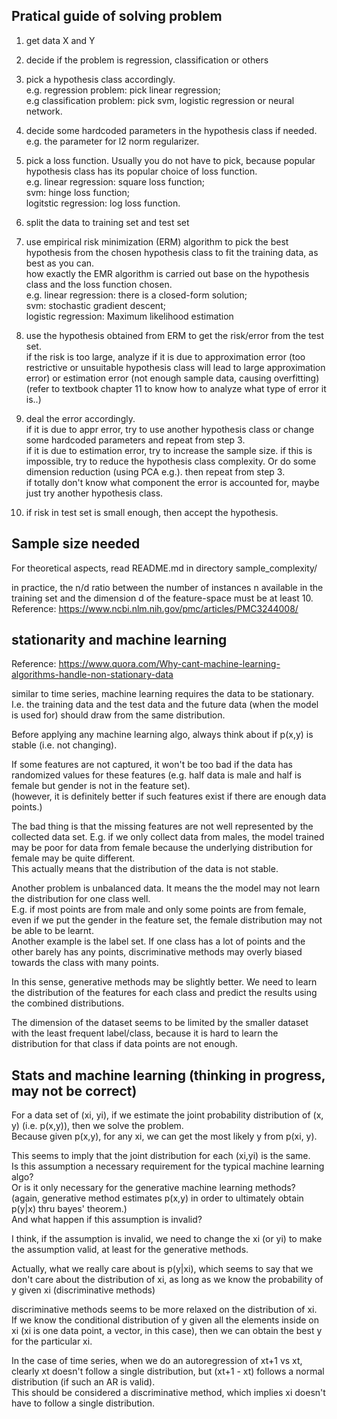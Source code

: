 Pratical guide of solving problem
------------------------------

1. get data X and Y

2. decide if the problem is regression, classification or others

3. pick a hypothesis class accordingly.  
	e.g. regression problem: pick linear regression;  
	e.g classification problem: pick svm, logistic regression or neural network.

4. decide some hardcoded parameters in the hypothesis class if needed.  
	e.g. the parameter for l2 norm regularizer.

5. pick a loss function. 
Usually you do not have to pick, because popular hypothesis class has its popular choice of loss function.  
	e.g. linear regression: square loss function;  
		svm: hinge loss function;  
		logitstic regression: log loss function.

6. split the data to training set and test set

7. use empirical risk minimization (ERM) algorithm to pick the best hypothesis 
	from the chosen hypothesis class to fit the training data, as best as you can.  
	how exactly the EMR algorithm is carried out base on the hypothesis class and the loss function chosen.  
	e.g. linear regression: there is a closed-form solution;  
		svm: stochastic gradient descent;  
		logistic regression:  Maximum likelihood estimation

8. use the hypothesis obtained from ERM to get the risk/error from the test set.  
	if the risk is too large, analyze if it is due to 
		approximation error (too restrictive or unsuitable hypothesis class will lead to large approximation error) 
		or estimation error (not enough sample data, causing overfitting)  
	(refer to textbook chapter 11 to know how to analyze what type of error it is..)

9. deal the error accordingly.  
	if it is due to appr error, try to use another hypothesis class or change some hardcoded parameters and repeat from step 3.  
	if it is due to estimation error, try to increase the sample size. if this is impossible, try to reduce the hypothesis class complexity. Or do some dimension reduction (using PCA e.g.). then repeat from step 3.  
	if totally don't know what component the error is accounted for, maybe just try another hypothesis class.

10. if risk in test set is small enough, then accept the hypothesis.


Sample size needed
------------------

For theoretical aspects, read README.md in directory sample_complexity/

in practice, the n/d ratio 
between the number of instances n available in the training set
and the dimension d of the feature-space 
must be at least 10.  
Reference: https://www.ncbi.nlm.nih.gov/pmc/articles/PMC3244008/  

stationarity and machine learning
-----------------------------------------

Reference: https://www.quora.com/Why-cant-machine-learning-algorithms-handle-non-stationary-data

similar to time series, machine learning requires the data to be stationary.
I.e. the training data and the test data and the future data (when the model is used for) should draw from the same distribution.

Before applying any machine learning algo, always think about if p(x,y) is stable (i.e. not changing).

If some features are not captured, it won't be too bad if the data has randomized values for these features (e.g. half data is male and half is female but gender is not in the feature set).  
(however, it is definitely better if such features exist if there are enough data points.)

The bad thing is that the missing features are not well represented by the collected data set.
E.g. if we only collect data from males, the model trained may be poor for data from female because the underlying distribution for female may be quite different.  
This actually means that the distribution of the data is not stable.

Another problem is unbalanced data.
It means the the model may not learn the distribution for one class well.  
E.g. if most points are from male and only some points are from female,
even if we put the gender in the feature set, the female distribution may not be able to be learnt.  
Another example is the label set.
If one class has a lot of points and the other barely has any points,
discriminative methods may overly biased towards the class with many points.

In this sense, generative methods may be slightly better.
We need to learn the distribution of the features for each class
and predict the results using the combined distributions.

The dimension of the dataset seems to be limited by the smaller dataset with the least frequent label/class,
because it is hard to learn the distribution for that class if data points are not enough.


Stats and machine learning (thinking in progress, may not be correct)
---------------------------------------

For a data set of (xi, yi),
if we estimate the joint probability distribution of (x, y) (i.e. p(x,y)),
then we solve the problem.  
Because given p(x,y), for any xi, we can get the most likely y from p(xi, y).

This seems to imply that the joint distribution for each (xi,yi) is the same.  
Is this assumption a necessary requirement for the typical machine learning algo?  
Or is it only necessary for the generative machine learning methods?    
(again, generative method estimates p(x,y) in order to ultimately obtain p(y|x) thru bayes' theorem.)  
And what happen if this assumption is invalid?


I think, if the assumption is invalid, we need to change the xi (or yi) to make the assumption valid,
at least for the generative methods.  


Actually, what we really care about is p(y|xi),
which seems to say that we don't care about the distribution of xi,
as long as we know the probability of y given xi (discriminative methods)

discriminative methods seems to be more relaxed on the distribution of xi.  
If we know the conditional distribution of y given all the elements inside on xi (xi is one data point, a vector, in this case),
then we can obtain the best y for the particular xi.

In the case of time series, when we do an autoregression of xt+1 vs xt,
clearly xt doesn't follow a single distribution, 
but (xt+1 - xt) follows a normal distribution (if such an AR is valid).  
This should be considered a discriminative method,
which implies xi doesn't have to follow a single distribution.
